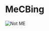 # MeCBing


 ![Not ME](https://b10302032.files.wordpress.com/2017/12/cropped-e6988ee69c88_resized-1.jpg "MeC_Bing")
